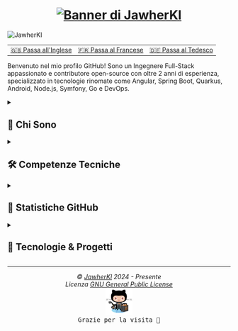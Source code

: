<h1 align="center">
  <a href="https://git.io/typing-svg">
    <img src="https://readme-typing-svg.demolab.com?font=Fira+Code&pause=1000&center=true&vCenter=true&random=true&weight=700&size=25&duration=2000&pause=1000&color=0785fb&vCenter=true&random=false&width=500&height=30&lines=Ciao+%F0%9F%91%8B%F0%9F%8F%BB,+sono+Jawher;Ingegnere+del+Software+%F0%9F%91%A8%E2%80%8D%F0%9F%92%BB;Contributore+Open+Source+%F0%9F%9A%A9" alt="Banner di JawherKl" />
  </a>
</h1>

<p align="left" width="33%">
  <img src="https://komarev.com/ghpvc/?username=JawherKl&label=Visualizzazioni+profilo&color=084777&style=flat" alt="JawherKl" />
</p>

<table>
  <tr>
    <td align="center">
        <a href="README.md">🇬🇧 Passa all'Inglese</a>
    </td>
    <td align="center">
      <a href="README_fr.md">🇫🇷 Passa al Francese</a>
    </td>
    <td align="center">
      <a href="README_de.md">🇩🇪 Passa al Tedesco</a>
    </td>
  </tr>
</table>

<p align="left">
Benvenuto nel mio profilo GitHub! Sono un Ingegnere Full-Stack appassionato e contributore open-source con oltre 2 anni di esperienza, specializzato in tecnologie rinomate come Angular, Spring Boot, Quarkus, Android, Node.js, Symfony, Go e DevOps.
</p>

<details close>
<summary><h2>🌟 Chi Sono</h2></summary>
 
  - 💻 Specializzato in JS, PHP e Java, ma amo esplorare altre tecnologie e linguaggi.
  - 🚀 Sempre entusiasta di imparare nuove cose e affrontare sfide.
  - 🎓 Credo nel potere della condivisione della conoscenza e dell'open source.
</details>

<details close>
<summary><h2>🛠️ Competenze Tecniche</h2></summary>

  - **Backend:** Node.js, Express.js, NestJS, Go, Symfony.
  - **Frontend:** Angular, HTML, SCSS, CSS, Bootstrap.
  - **Linguaggi:** JavaScript, TypeScript, PHP, Python, Go, C++.
  - **Database:** PostgreSQL, MySQL, MongoDB, Firebase, SQLite.
  - **Strumenti:** Git, Docker, K8S, Jenkins, Lens, Kafka, Redis, Argocd, Portainer, ELK-Stack, Grafana, Graylog, Prometheus.
  - **Lingue:** Inglese, Francese, Tedesco, Italiano e Arabo.

<img src="assets/devTools.png" alt="Strumenti di sviluppo"/>
<br><br>
💡 Mi nutro di sfide e amo imparare nuove tecnologie per risolvere problemi complessi. Sono sempre disponibile per collaborare a progetti interessanti e contribuire alla comunità tech.
</details>
 
<details close>
<summary><h2>🔭 Statistiche GitHub</h2></summary>
  <p align="center">
   <img src="https://github-readme-stats.vercel.app/api/top-langs/?username=JawherKl&layout=compact&theme=algolia&langs_count=20" alt="Linguaggi più usati"/>&nbsp;&nbsp;&nbsp;
   <img src="https://github-readme-stats.vercel.app/api?username=JawherKl&show_icons=true&locale=en&show=prs_merged,prs_merged_percentage&theme=algolia" alt="Statistiche"/>
   <br><br>
   <img src="https://github-profile-trophy.vercel.app/?username=JawherKl&theme=algolia&column=5&margin-w=15&margin-h=15" alt="Trofei"/>
   <br><br>
   <img src="https://github-readme-streak-stats-git-main-davids-projects-ad77adcc.vercel.app/?user=JawherKl&theme=algolia&card_width=800" alt="Streak"/>
   <br><br>
   <img src="./profile-3d-contrib/profile-3d-contrib.svg" alt="Contributi 3D"/>
   <br><br>
   <img src="https://github-readme-activity-graph.vercel.app/graph/?username=JawherKl&bg_color=RRGGBBAA&title_color=00aeff&color=00aeff&line=00aeff&point=2ddc97&hide_border=true&custom_title=Grafico%20dei%20Contributi" alt="Grafico attività"/>
   <a href="https://app.daily.dev/jawher62"><img src="https://api.daily.dev/devcards/v2/Tflf66qLrhQ3HGtLrchsW.png?type=wide&r=5q2" width="652" alt="Dev Card"/></a>
   <p align="center">📫 Connettiamoci e creiamo qualcosa di straordinario insieme!</p>
  </p>
</details>

<details close>
<summary><h2>🚀 Tecnologie & Progetti</h2></summary>
Specializzato nello sviluppo di applicazioni scalabili, servizi backend e soluzioni DevOps con tecnologie moderne.

#### **💻 Sviluppo Backend (70%):**  
- **Node.js (Express.js, NestJS)** - API RESTful & GraphQL efficienti e scalabili.  
- **Go** - Servizi backend ad alte prestazioni.  
- **Symfony** - Applicazioni web robuste in PHP.

#### **☁️ DevOps & Cloud (15%):**
- **Kubernetes, Docker, ArgoCD, Jenkins** - Gestione CI/CD e applicazioni containerizzate.  
- **Kafka, Redis, ELK-Stack, Prometheus, Grafana** - Osservabilità e alta disponibilità.  

#### **🤖 AI & Large Language Models (LLM) (10%):**
- Sperimentazione con **LLM** per applicazioni AI.  
- Implementazione soluzioni **ML e AI** con Python e servizi cloud.

#### **🎨 Sviluppo Frontend (5%):**
- **Angular** - Applicazioni web dinamiche e interattive.    

💡 **Esplora i miei repository** per scoprire progetti con queste tecnologie!  
</details>

***

<p align="center">
  <i>&copy; <a href="https://github.com/JawherKl/">JawherKl</a> 2024 - Presente</i><br>
  <i>Licenza <a href="https://github.com/JawherKl/JawherKl/tree/master/LICENSE">GNU General Public License</a></i><br>
  <a href="https://octodex.github.com/swagtocat/"><img src="assets/swagtocat.png" width="60" height="60" /></a><br>
  <kbd>Grazie per la visita 🙂</kbd>
</p>
